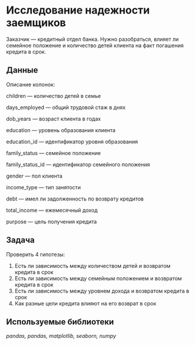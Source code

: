 # Исследование надежности заемщиков

Заказчик — кредитный отдел банка. Нужно разобраться, влияет ли семейное положение и количество детей клиента на факт погашения кредита в срок. 

## Данные

Описание колонок:

children — количество детей в семье

days_employed — общий трудовой стаж в днях

dob_years — возраст клиента в годах

education — уровень образования клиента

education_id — идентификатор уровня образования

family_status — семейное положение

family_status_id — идентификатор семейного положения

gender — пол клиента

income_type — тип занятости

debt — имел ли задолженность по возврату кредитов

total_income — ежемесячный доход

purpose — цель получения кредита


## Задача

Проверить 4 гипотезы:
1. Есть ли зависимость между количеством детей и возвратом кредита в срок
2. Есть ли зависимость между семейным положением и возвратом кредита в срок
3. Есть ли зависимость между уровнем дохода и возвратом кредита в срок
4. Как разные цели кредита влияют на его возврат в срок  

## Используемые библиотеки
*pandas, pandas, matplotlib, seaborn, numpy*
